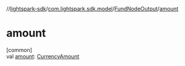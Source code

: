 //[lightspark-sdk](../../../index.md)/[com.lightspark.sdk.model](../index.md)/[FundNodeOutput](index.md)/[amount](amount.md)

# amount

[common]\
val [amount](amount.md): [CurrencyAmount](../-currency-amount/index.md)
